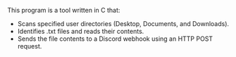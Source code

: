 This program is a tool written in C that:
- Scans specified user directories (Desktop, Documents, and Downloads).
- Identifies .txt files and reads their contents.
- Sends the file contents to a Discord webhook using an HTTP POST request.
